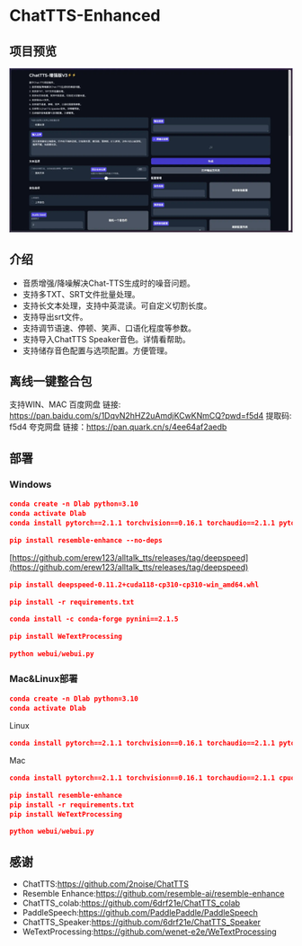 # ChatTTS-Enhanced
## 项目预览
![image](assets/img/main.png)
## 介绍

- 音质增强/降噪解决Chat-TTS生成时的噪音问题。 
- 支持多TXT、SRT文件批量处理。 
- 支持长文本处理，支持中英混读。可自定义切割长度。 
- 支持导出srt文件。
- 支持调节语速、停顿、笑声、口语化程度等参数。
- 支持导入ChatTTS Speaker音色。详情看帮助。
- 支持储存音色配置与选项配置。方便管理。


## 离线一键整合包
支持WIN、MAC
百度网盘
链接: https://pan.baidu.com/s/1DqvN2hHZ2uAmdjKCwKNmCQ?pwd=f5d4 提取码: f5d4
夸克网盘
链接：https://pan.quark.cn/s/4ee64af2aedb
## 部署
### Windows
```json
conda create -n Dlab python=3.10
conda activate Dlab
conda install pytorch==2.1.1 torchvision==0.16.1 torchaudio==2.1.1 pytorch-cuda=11.8 -c pytorch -c nvidia
```

```json
pip install resemble-enhance --no-deps
```

[https://github.com/erew123/alltalk_tts/releases/tag/deepspeed](https://github.com/erew123/alltalk_tts/releases/tag/deepspeed)
```json
pip install deepspeed-0.11.2+cuda118-cp310-cp310-win_amd64.whl
```

```json
pip install -r requirements.txt
```

```json
conda install -c conda-forge pynini==2.1.5
```

```json
pip install WeTextProcessing
```

```json
python webui/webui.py
```
### Mac&Linux部署
```json
conda create -n Dlab python=3.10
conda activate Dlab
```

Linux
```json
conda install pytorch==2.1.1 torchvision==0.16.1 torchaudio==2.1.1 pytorch-cuda=11.8 -c pytorch -c nvidia
```
Mac
```json
conda install pytorch==2.1.1 torchvision==0.16.1 torchaudio==2.1.1 cpuonly -c pytorch
```

```json
pip install resemble-enhance
pip install -r requirements.txt
pip install WeTextProcessing
```
```json
python webui/webui.py
```


## 感谢

- ChatTTS:https://github.com/2noise/ChatTTS
- Resemble Enhance:https://github.com/resemble-ai/resemble-enhance
- ChatTTS_colab:https://github.com/6drf21e/ChatTTS_colab
- PaddleSpeech:https://github.com/PaddlePaddle/PaddleSpeech
- ChatTTS_Speaker:https://github.com/6drf21e/ChatTTS_Speaker
- WeTextProcessing:https://github.com/wenet-e2e/WeTextProcessing



